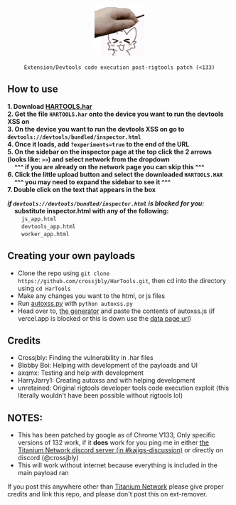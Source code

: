 <p align=center><img src="https://raw.githubusercontent.com/crossjbly/HarTools/refs/heads/main/hartools.gif"/>
<p align=center><code>Extension/Devtools code execution post-rigtools patch (<133)</code></p> 

## How to use
**1. Download [HARTOOLS.har](https://github.com/crossjbly/HarTools/releases/download/latest/HARTOOLS.har)**\
**2. Get the file `HARTOOLS.har` onto the device you want to run the devtools XSS on**\
**3. On the device you want to run the devtools XSS on go to `devtools://devtools/bundled/inspector.html`**\
**4. Once it loads, add `?experiments=true` to the end of the URL**\
**5. On the sidebar on the inspector page at the top click the 2 arrows (looks like: `>>`) and select network from the dropdown**\
&nbsp;&nbsp;&nbsp;&nbsp;**^^^ if you are already on the network page you can skip this ^^^**\
**6. Click the little upload button and select the downloaded `HARTOOLS.HAR`**\
&nbsp;&nbsp;&nbsp;&nbsp;**^^^ you may need to expand the sidebar to see it ^^^**\
**7. Double click on the text that appears in the box**

***if `devtools://devtools/bundled/inspector.html` is blocked for you:***\
&nbsp;&nbsp;&nbsp;&nbsp;**substitute inspector.html with any of the following:**\
&nbsp;&nbsp;&nbsp;&nbsp;&nbsp;&nbsp;&nbsp;&nbsp;`js_app.html`\
&nbsp;&nbsp;&nbsp;&nbsp;&nbsp;&nbsp;&nbsp;&nbsp;`devtools_app.html`\
&nbsp;&nbsp;&nbsp;&nbsp;&nbsp;&nbsp;&nbsp;&nbsp;`worker_app.html`

## Creating your own payloads
- Clone the repo using ``git clone https://github.com/crossjbly/HarTools.git``, then cd into the directory using ``cd HarTools``
- Make any changes you want to the html, or js files
- Run [autoxss.py](https://github.com/crossjbly/HarTools/blob/main/autoxss.py) with ``python autoxss.py``
- Head over to, [the generator](https://skiovox125.vercel.app/hartools/generator.html) and paste the contents of autoxss.js (if vercel.app is blocked or this is down use the [data page url](https://raw.githubusercontent.com/crossjbly/HarTools/refs/heads/main/generator-datapage.txt))

## Credits
 - Crossjbly: Finding the vulnerability in .har files
 - Blobby Boi: Helping with development of the payloads and UI
 - axqmx: Testing and help with development
 - HarryJarry1: Creating autoxss and with helping development
 - unretained: Original rigtools developer tools code execution exploit (this literally wouldn't have been possible without rigtools lol)

## NOTES:
 - This has been patched by google as of Chrome V133, Only specific versions of 132 work, if it **does** work for you ping me in either [the Titanium Network discord server (in #kajigs-discussion)](https://discord.gg/unblock) or directly on discord (@crossjbly)
 - This will work without internet because everything is included in the main payload ran


If you post this anywhere other than [Titanium Network](https://discord.gg/unblock) please give proper credits and link this repo, and please don't post this on ext-remover.
